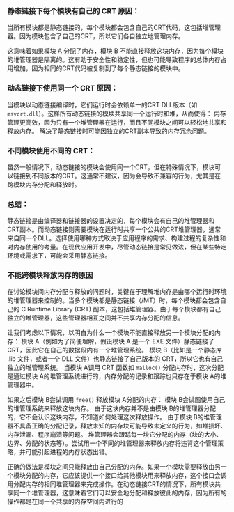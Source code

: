 ### 静态链接下每个模块有自己的 CRT 原因：
当所有模块都是静态链接的，每个模块都会包含自己的CRT代码，这包括堆管理器。因为模块包含了自己的CRT，所以它们各自独立地管理内存。

这意味着如果模块 A 分配了内存，模块 B 不能直接释放这块内存，因为每个模块的堆管理器是隔离的。这有助于安全性和稳定性，但也可能导致程序的总体内存占用增加，因为相同的CRT代码被复制到了每个静态链接的模块中。

### 动态链接下使用同一个 CRT 原因：
当模块以动态链接编译时，它们运行时会依赖单一的CRT DLL版本（如 `msvcrt.dll`）。这样所有动态链接的模块共享同一个运行时和堆，从而使得：
内存管理更高效，因为只有一个堆管理器在运行，而且不同模块之间可以轻松地共享和释放内存。
解决了静态链接时可能因独立的CRT副本导致的内存冗余问题。
### 不同模块使用不同的 CRT：
虽然一般情况下，动态链接的模块会使用同一个CRT，但在特殊情况下，模块可以链接到不同版本的CRT。这通常不建议，因为会导致不兼容的行为，尤其是在跨模块内存分配和释放时。

### 总结：
静态链接是由编译器和链接器的设置决定的，每个模块会有自己的堆管理器和CRT副本。而动态链接则需要模块在运行时共享一个公共的CRT堆管理器，通常来自同一个DLL。选择使用哪种方式取决于应用程序的需求、构建过程的复杂性和对内存使用的考量。在现代应用开发中，尽管动态链接是常见做法，但在某些特定环境或需求下，可能会采用静态链接。

### 不能跨模块释放内存的原因
在讨论模块间内存分配与释放的问题时，关键在于理解堆内存是由哪个运行时环境的堆管理器来控制的。当多个模块都是静态链接（/MT）时，每个模块都会包含自己的 C Runtime Library (CRT) 副本，这包括堆管理器。由于每个模块都有自己独立的堆管理器，这些管理器相互之间并不共享内存分配的信息。

让我们考虑以下情况，以明白为什么一个模块不能直接释放另一个模块分配的内存：
模块 A（例如为了简便理解，假设模块 A 是一个 EXE 文件）静态链接了 CRT，因此它在自己的数据段内有一个堆管理系统。
模块 B（比如是一个静态库 .lib 文件，或者一个 DLL 文件）也静态链接了自己版本的 CRT，所以它也有自己独立的堆管理系统。
当模块 A调用 CRT 函数如 `malloc()` 分配内存时，这次分配是通过模块 A的堆管理系统进行的，内存分配的记录和跟踪也只存在于模块 A的堆管理器中。

如果之后模块 B尝试调用 `free()` 释放模块 A分配的内存：
模块 B会试图使用自己的堆管理系统来释放这块内存。
由于这块内存并不是由模块 B的堆管理器分配的，它不会认识这块内存，不知道如何处理这次释放操作。
由于模块 B的堆管理器不具备正确的分配记录，释放未知的内存块可能导致未定义的行为，如堆损坏、内存泄漏、程序崩溃等问题。
堆管理器会跟踪每一块它分配的内存（块的大小、边界、分配的状态等）。尝试用一个不同的堆管理器来释放内存将违背这个管理策略，并可能引起进程的内存状态出错。

正确的做法是模块之间只能释放由自己分配的内存。如果一个模块需要释放由另一个模块分配的内存，它应该提供一个接口给其他模块用来释放内存，这个接口会调用分配内存的相同堆管理器来完成操作。在动态链接CRT的情况下，所有模块共享同一个堆管理器，这意味着它们可以安全地分配和释放彼此的内存，因为所有的操作都是在同一个共享的内存空间内进行的
